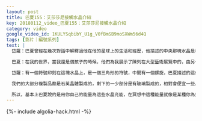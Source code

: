 ```yaml
---
layout: post
title: 巴夏155：艾莎莎尼接觸水晶介紹
key: 20180112_video_巴夏155：艾莎莎尼接觸水晶介紹
category: video
google_video_id: 1KULYSqbibY_U1g_V0fBmSB9moSXWm56d4Q
tags: [影片｜編號系列]
text: |
  岱羅：巴夏曾經在幾次對話中解釋過他在他的星球上的生活和經歷，他描述的中央那塊水晶是塊深綠色的六邊形水晶，比這塊要大很多，但是這塊水晶基本上就是巴夏向我們描述過的那塊的複製品。

  巴夏：在我的世界，當我還是個孩子的時候，他們為我展示了陳列在大型藝術展覽中的，由另一位接觸專家製作的、中央是六邊形的水晶。中央的那塊水晶，按照你們的尺寸來說，大約是3英呎（0.9144米）。那些水晶都是同樣的綠色，中央的那塊水晶周圍還有其他的水晶，每一塊疊加到中央水晶的水晶都代表了與我們的文明進行了第一次接觸的另一個文明；代表了所有其他與我們接觸過的文明。並且有越來越多的文明不斷地加入到了星際聯盟的世界，但是中央的那塊水晶是承載了接觸本身的振動的種子水晶，它代表了我的家族與其他的若干個家族一道成為了接觸專家群體。

  岱羅：有一個符號印刻在這塊水晶上，是一個三角形的符號，中間有一個螺旋，巴夏描述的這個符號實際上是他的家族徽章。它代表了巴夏的家族作為不同文明接觸專家的傳承。巴夏建議如果我們製作了那塊水晶的複製品，即使複製品比中央水晶稍小一些，實際上做的是按照DVD上巴夏教授的方式對每塊水晶進行一種特別的冥想，目的是為了將水晶充入特別的接觸頻率，那麼當你使用這種水晶進行冥想時，實際上就是用代表了巴夏的文明的特別頻率進行了充能，這種特別的頻率代表了他們與我們的最初接觸。

  我們的大部分複製品都是石英晶體製成的，剩下的一少部分是有玻璃製成的，相對會便宜一些。這兩者間的區別是：當你進行冥想時，石英晶體版的一次就可以充能完好，玻璃版的需要時不時的進行冥想充能來恢復頻率，因為玻璃會很快丟失充好的能量。

  所以，基本上巴夏說的是用你自己的能量為這些水晶充能，在冥想中這種能量就像是某種你為接觸進行了特別的投票，如果你對這種水晶感興趣的話，請到後邊桌子的工作人員那裡詢問，他們會提供相關的信息，還有這個可愛的盒子以及相關的DVD。請到後邊桌子那裡獲得相關的信息。
---
```


{%- include algolia-hack.html -%}
